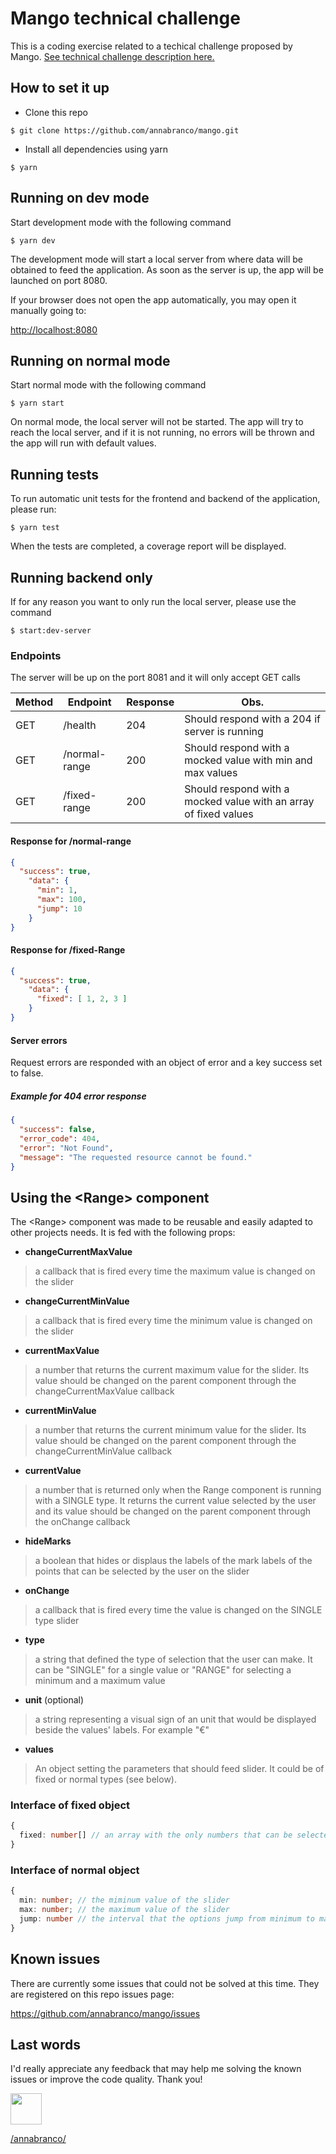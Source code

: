 # Mango technical challenge

This is a coding exercise related to a techical challenge proposed by Mango.
<a href="https://github.com/annabranco/mango/raw/master/public/PruebaFEMangoReactV2.pdf">
See technical challenge description here.
</a>

## How to set it up

- Clone this repo

`$ git clone https://github.com/annabranco/mango.git`

- Install all dependencies using yarn

`$ yarn`

## Running on dev mode

Start development mode with the following command

`$ yarn dev`

The development mode will start a local server from where data will be obtained to feed the application.
As soon as the server is up, the app will be launched on port 8080.

If your browser does not open the app automatically, you may open it manually going to:

<a href="http://localhost:8080">http://localhost:8080</a>

## Running on normal mode

Start normal mode with the following command

`$ yarn start`

On normal mode, the local server will not be started. The app will try to reach the local server, and if it is not running, no errors will be thrown and the app will run with default values.

## Running tests

To run automatic unit tests for the frontend and backend of the application, please run:

`$ yarn test`

When the tests are completed, a coverage report will be displayed.

## Running backend only

If for any reason you want to only run the local server, please use the command

`$ start:dev-server`

### Endpoints

The server will be up on the port 8081 and it will only accept GET calls

| Method | Endpoint | Response | Obs. |
|--------|----------|----------|------|
| GET | /health | 204 | Should respond with a 204 if server is running |
| GET | /normal-range | 200 | Should respond with a mocked value with min and max values |
| GET | /fixed-range | 200 | Should respond with a mocked value with an array of fixed values |

#### Response for /normal-range

```json
{
  "success": true,
    "data": {
      "min": 1,
      "max": 100,
      "jump": 10
    }
}
```

#### Response for /fixed-Range

```json
{
  "success": true,
    "data": {
      "fixed": [ 1, 2, 3 ]
    }
}
```

#### Server errors

Request errors are responded with an object of error and a key success set to false.

##### Example for 404 error response

```json
{
  "success": false,
  "error_code": 404,
  "error": "Not Found",
  "message": "The requested resource cannot be found."
}
```

## Using the \<Range> component

The \<Range> component was made to be reusable and easily adapted to other projects needs. It is fed with the following props:

- **changeCurrentMaxValue**

> a callback that is fired every time the maximum value is changed on the slider

- **changeCurrentMinValue**

> a callback that is fired every time the minimum value is changed on the slider

- **currentMaxValue**

> a number that returns the current maximum value for the slider. Its value should be changed on the parent component through the changeCurrentMaxValue callback

- **currentMinValue**

> a number that returns the current minimum value for the slider. Its value should be changed on the parent component through the changeCurrentMinValue callback

- **currentValue**

> a number that is returned only when the Range component is running with a SINGLE type. It returns the current value selected by the user and its value should be changed on the parent component through the onChange callback

- **hideMarks**

> a boolean that hides or displaus the labels of the mark labels of the points that can be selected by the user on the slider

- **onChange**

> a callback that is fired every time the value is changed on the SINGLE type slider

- **type**

> a string that defined the type of selection that the user can make. It can be "SINGLE" for a single value or "RANGE" for selecting a minimum and a maximum value

- **unit** (optional)

> a string representing a visual sign of an unit that would be displayed beside the values' labels. For example "€"

- **values**

> An object setting the parameters that should feed slider. It could be of fixed or normal types (see below).

### Interface of fixed object

```typescript
{
  fixed: number[] // an array with the only numbers that can be selected by the user
}
```

### Interface of normal object

```typescript
{
  min: number; // the miminum value of the slider
  max: number; // the maximum value of the slider
  jump: number // the interval that the options jump from minimum to maxmimum values
}
```

## Known issues

There are currently some issues that could not be solved at this time. They are registered on this repo issues page:

<a href="https://github.com/annabranco/mango/issues">https://github.com/annabranco/mango/issues</a>


## Last words

I'd really appreciate any feedback that may help me solving the known issues or improve the code quality. Thank you!

<a href="https://www.linkedin.com/in/annabranco/">
<img src="https://upload.wikimedia.org/wikipedia/commons/thumb/c/ca/LinkedIn_logo_initials.png/240px-LinkedIn_logo_initials.png" width="50px">
</a>

[/annabranco/](https://www.linkedin.com/in/annabranco/)
